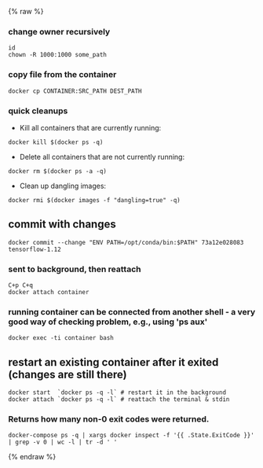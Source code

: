 ---
---
{% raw %}
### change owner recursively
```
id
chown -R 1000:1000 some_path
```

### copy file from the container
```
docker cp CONTAINER:SRC_PATH DEST_PATH
```

### quick cleanups
- Kill all containers that are currently running:
```
docker kill $(docker ps -q)
```
- Delete all containers that are not currently running:
```
docker rm $(docker ps -a -q)
```
- Clean up dangling images:
```
docker rmi $(docker images -f "dangling=true" -q)
```

## commit with changes
```
docker commit --change "ENV PATH=/opt/conda/bin:$PATH" 73a12e028083 tensorflow-1.12
```

### sent to background, then reattach
```
C+p C+q
docker attach container
```

### running container can be connected from another shell - a very good way of checking problem, e.g., using 'ps aux'
```
docker exec -ti container bash
```

## restart an existing container after it exited (changes are still there)
```
docker start  `docker ps -q -l` # restart it in the background
docker attach `docker ps -q -l` # reattach the terminal & stdin
```

### Returns how many non-0 exit codes were returned.
```
docker-compose ps -q | xargs docker inspect -f '{{ .State.ExitCode }}' | grep -v 0 | wc -l | tr -d ' '
```
{% endraw %}
